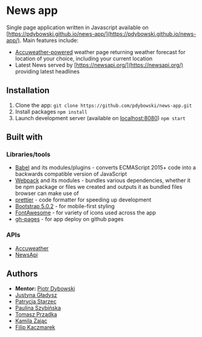 # News app

Single page application written in Javascript available on [https://pdybowski.github.io/news-app/](https://pdybowski.github.io/news-app/). Main features include:

-   [Accuweather-powered](https://www.accuweather.com/) weather page returning weather forecast for location of your choice, including your current location
-   Latest News served by [https://newsapi.org/](https://newsapi.org/) providing latest headlines

## Installation

1. Clone the app:
   `git clone https://github.com/pdybowski/news-app.git`
2. Install packages
   `npm install`
3. Launch development server (available on [localhost:8080](http://localhost:8080/))
   `npm start`

## Built with

### Libraries/tools

-   [Babel](https://babeljs.io/) and its modules/plugins - converts ECMAScript 2015+ code into a backwards compatible version of JavaScript
-   [Webpack](https://webpack.js.org/) and its modules - bundles various dependencies, whether it be npm package or files we created and outputs it as bundled files browser can make use of
-   [prettier](https://prettier.io/) - code formatter for speeding up development
-   [Bootstrap 5.0.2](https://getbootstrap.com/) - for mobile-first styling
-   [FontAwesome](https://fontawesome.com/) - for variety of icons used across the app
-   [gh-pages](https://pages.github.com/) - for app deploy on github pages

### APIs

-   [Accuweather](https://www.accuweather.com/)
-   [NewsApi](https://newsapi.org/)

## Authors

-   **Mentor:** [Piotr Dybowski](https://github.com/pdybowski)
-   [Justyna Gładysz](https://github.com/jusgladysz)
-   [Patrycja Starzec](https://github.com/patrycjastarzec)
-   [Paulina Szybińska](https://github.com/paulinaszybinska)
-   [Tomasz Prządka](https://github.com/altNameForStudying)
-   [Kamila Zając](https://github.com/kamilazajac)
-   [Filip Kaczmarek](https://github.com/FilipKaczmarek)
